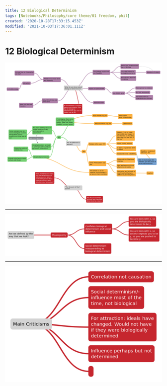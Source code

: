 ```yaml
---
title: 12 Biological Determinism
tags: [Notebooks/Philosophy/core theme/01 freedom, phil]
created: '2020-10-28T17:33:15.453Z'
modified: '2021-10-03T17:36:01.111Z'
---
```


# 12 Biological Determinism
![Mind map: Biological Determinism](../maps/BiolDetermi.svg)
***
![Mind map: physiognomy](../maps/physiognomy.svg)
***
![Mind map: criticisms](../maps/biol-determ-criti.svg)
